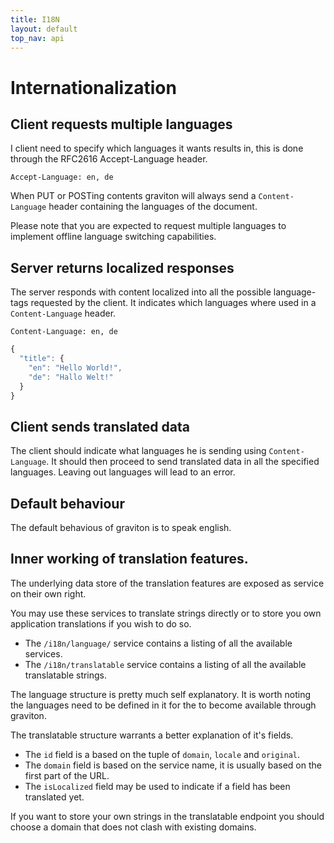 ```yaml
---
title: I18N
layout: default
top_nav: api
---
```

# Internationalization

## Client requests multiple languages

I client need to specify which languages it wants results in, this is done
through the RFC2616 Accept-Language header.

``Accept-Language: en, de``

When PUT or POSTing contents graviton will always  send a ``Content-Language``
header containing the languages of the document.

Please note that you are expected to request multiple languages to implement
offline language switching capabilities.

## Server returns localized responses

The server responds with content localized into all the possible
language-tags requested by the client. It indicates which languages
where used in a ``Content-Language`` header.

``Content-Language: en, de``

````javascript
{
  "title": {
    "en": "Hello World!",
    "de": "Hallo Welt!"
  }
}
````

## Client sends translated data

The client should indicate what languages he is sending using `Content-Language`. It should
then proceed to send translated data in all the specified languages. Leaving out languages
will lead to an error.

## Default behaviour

The default behavious of graviton is to speak english.

## Inner working of translation features.

The underlying data store of the translation features are exposed as service on their own right.

You may use these services to translate strings directly or to store you own application translations if you wish to do so.

* The `/i18n/language/` service contains a listing of all the available services.
* The `/i18n/translatable` service contains a listing of all the available translatable strings.

The language structure is pretty much self explanatory. It is worth noting the languages need to be defined in it for the to become
available through graviton.

The translatable structure warrants a better explanation of it's fields.

* The `id` field is a based on the tuple of `domain`, `locale` and `original`.
* The `domain` field is based on the service name, it is usually based on the first part of the URL.
* The `isLocalized` field may be used to indicate if a field has been translated yet.

If you want to store your own strings in the translatable endpoint you should choose a domain that does not clash with existing
domains.
